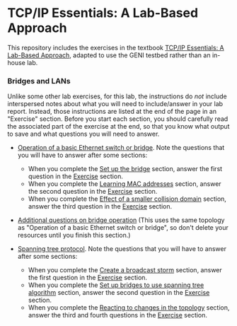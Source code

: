 # TCP/IP Essentials: A Lab-Based Approach

This repository includes the exercises in the textbook [TCP/IP Essentials: A Lab-Based Approach](https://www.amazon.com/TCP-IP-Essentials-Lab-Based-Approach/dp/052160124X), adapted to use the GENI testbed rather than an in-house lab.

### Bridges and LANs

Unlike some other lab exercises, for this lab, the instructions do *not* include interspersed notes about what you will need to include/answer in your lab report. Instead, those instructions are listed at the end of the page in an "Exercise" section. Before you start each section, you should carefully read the associated part of the exercise at the end, so that you know what output to save and what questions you will need to answer.

* [Operation of a basic Ethernet switch or bridge](https://witestlab.poly.edu/blog/basic-ethernet-switch-operation/). Note the questions that you will have to answer after some sections:
  * When you complete the [Set up the bridge](https://witestlab.poly.edu/blog/basic-ethernet-switch-operation/#setupthebridge) section, answer the first question in the [Exercise](https://witestlab.poly.edu/blog/basic-ethernet-switch-operation/#exercise) section.
  * When you complete the [Learning MAC addresses](https://witestlab.poly.edu/blog/basic-ethernet-switch-operation/#learningmacaddresses) section, answer the second question in the [Exercise](https://witestlab.poly.edu/blog/basic-ethernet-switch-operation/#exercise) section.
  * When you complete the [Effect of a smaller collision domain](https://witestlab.poly.edu/blog/basic-ethernet-switch-operation/#effectofasmallercollisiondomain) section, answer the third question in the [Exercise](https://witestlab.poly.edu/blog/basic-ethernet-switch-operation/#exercise) section.

* [Additional questions on bridge operation](3-5-simple-bridge.md) (This uses the same topology as "Operation of a basic Ethernet switch or bridge", so don't delete your resources until you finish this section.)
* [Spanning tree protocol](https://witestlab.poly.edu/blog/the-spanning-tree-protocol/).  Note the questions that you will have to answer after some sections:
  * When you complete the [Create a broadcast storm](https://witestlab.poly.edu/blog/the-spanning-tree-protocol/#createabroadcaststorm) section, answer the first question in the [Exercise](https://witestlab.poly.edu/blog/the-spanning-tree-protocol/#exercise) section.
  * When you complete the [Set up bridges to use spanning tree algorithm](https://witestlab.poly.edu/blog/the-spanning-tree-protocol/#setupbridgestousespanningtreealgorithm) section, answer the second question in the [Exercise](https://witestlab.poly.edu/blog/the-spanning-tree-protocol/#exercise) section.
  * When you complete the [Reacting to changes in the topology](https://witestlab.poly.edu/blog/the-spanning-tree-protocol/#reactingtochangesinthetopology) section, answer the third and fourth questions in the [Exercise](https://witestlab.poly.edu/blog/the-spanning-tree-protocol/#exercise) section.

   

